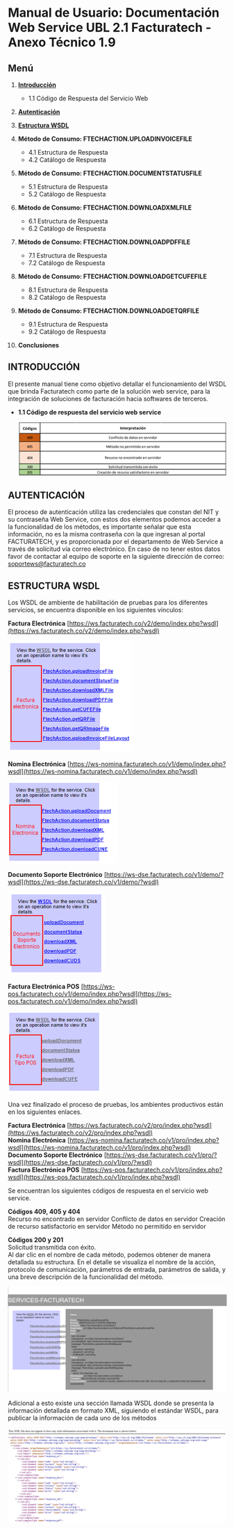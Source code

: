 # Manual de Usuario: Documentación Web Service UBL 2.1 Facturatech - Anexo Técnico 1.9


## Menú

1. **[Introducción](#introducción)**
    - 1.1 Código de Respuesta del Servicio Web

2. **[Autenticación](#autenticación)**

3. **[Estructura WSDL](#estructura-wsdl)**

4. **Método de Consumo: FTECHACTION.UPLOADINVOICEFILE**
    - 4.1 Estructura de Respuesta
    - 4.2 Catálogo de Respuesta

5. **Método de Consumo: FTECHACTION.DOCUMENTSTATUSFILE**
    - 5.1 Estructura de Respuesta
    - 5.2 Catálogo de Respuesta

6. **Método de Consumo: FTECHACTION.DOWNLOADXMLFILE**
    - 6.1 Estructura de Respuesta
    - 6.2 Catálogo de Respuesta

7. **Método de Consumo: FTECHACTION.DOWNLOADPDFFILE**
    - 7.1 Estructura de Respuesta
    - 7.2 Catálogo de Respuesta

8. **Método de Consumo: FTECHACTION.DOWNLOADGETCUFEFILE**
    - 8.1 Estructura de Respuesta
    - 8.2 Catálogo de Respuesta

9. **Método de Consumo: FTECHACTION.DOWNLOADGETQRFILE**
    - 9.1 Estructura de Respuesta
    - 9.2 Catálogo de Respuesta

10. **Conclusiones**

## INTRODUCCIÓN
El presente manual tiene como objetivo detallar el funcionamiento del WSDL que brinda Facturatech como parte de la solución web service, para la integración de soluciones de facturación hacia softwares de terceros.
- **1.1 Código de respuesta del servicio web service**

  ![imagen manual de usuario 1](/public/images/manual_de_usuario/manualU_1.png)

## AUTENTICACIÓN
El proceso de autenticación utiliza las credenciales que constan del NIT y su contraseña Web Service, con estos dos elementos podemos acceder a la funcionalidad de los métodos, es importante señalar que esta información, no es la misma contraseña con la que ingresan al portal FACTURATECH, y es proporcionada por el departamento de Web Service a través de solicitud vía correo electrónico. En caso de no tener estos datos favor de contactar al equipo de soporte en la siguiente dirección de correo: soportews@facturatech.co

## ESTRUCTURA WSDL
Los WSDL de ambiente de habilitación de pruebas para los diferentes servicios, se encuentra disponible en los siguientes vínculos:

**Factura Electrónica** [https://ws.facturatech.co/v2/demo/index.php?wsdl](https://ws.facturatech.co/v2/demo/index.php?wsdl)

  ![imagen manual de usuario 2](/public/images/manual_de_usuario/manualU_2.png)

**Nomina Electrónica** [https://ws-nomina.facturatech.co/v1/demo/index.php?wsdl](https://ws-nomina.facturatech.co/v1/demo/index.php?wsdl)

  ![imagen manual de usuario 3](/public/images/manual_de_usuario/manualU_3.png)

**Documento Soporte Electrónico** [https://ws-dse.facturatech.co/v1/demo/?wsdl](https://ws-dse.facturatech.co/v1/demo/?wsdl)

  ![imagen manual de usuario 4](/public/images/manual_de_usuario/manualU_4.png)

**Factura Electrónica POS** [https://ws-pos.facturatech.co/v1/demo/index.php?wsdl](https://ws-pos.facturatech.co/v1/demo/index.php?wsdl)

  ![imagen manual de usuario 5](/public/images/manual_de_usuario/manualU_5.png)

Una vez finalizado el proceso de pruebas, los ambientes productivos están en los siguientes enlaces.

**Factura Electrónica** [https://ws.facturatech.co/v2/pro/index.php?wsdl](https://ws.facturatech.co/v2/pro/index.php?wsdl)  
**Nomina Electrónica** [https://ws-nomina.facturatech.co/v1/pro/index.php?wsdl](https://ws-nomina.facturatech.co/v1/pro/index.php?wsdl)  
**Documento Soporte Electrónico** [https://ws-dse.facturatech.co/v1/pro/?wsdl](https://ws-dse.facturatech.co/v1/pro/?wsdl)  
**Factura Electrónica POS** [https://ws-pos.facturatech.co/v1/pro/index.php?wsdl](https://ws-pos.facturatech.co/v1/pro/index.php?wsdl)

Se encuentran los siguientes códigos de respuesta en el servicio web service.

**Códigos 409, 405 y 404**  
Recurso no encontrado en servidor Conflicto de datos en servidor Creación de recurso satisfactorio en servidor Método no permitido en servidor

**Códigos 200 y 201**  
Solicitud transmitida con éxito.  
Al dar clic en el nombre de cada método, podemos obtener de manera detallada su estructura. En el detalle se visualiza el nombre de la acción, protocolo de comunicación, parámetros de entrada, parámetros de salida, y una breve descripción de la funcionalidad del método.

  ![imagen manual de usuario 6](/public/images/manual_de_usuario/manualU_6.png)

Adicional a esto existe una sección llamada WSDL donde se presenta la información detallada en formato XML, siguiendo el estándar WSDL, para publicar la información de cada uno de los métodos

  ![imagen manual de usuario 7](/public/images/manual_de_usuario/manualU_7.png)
